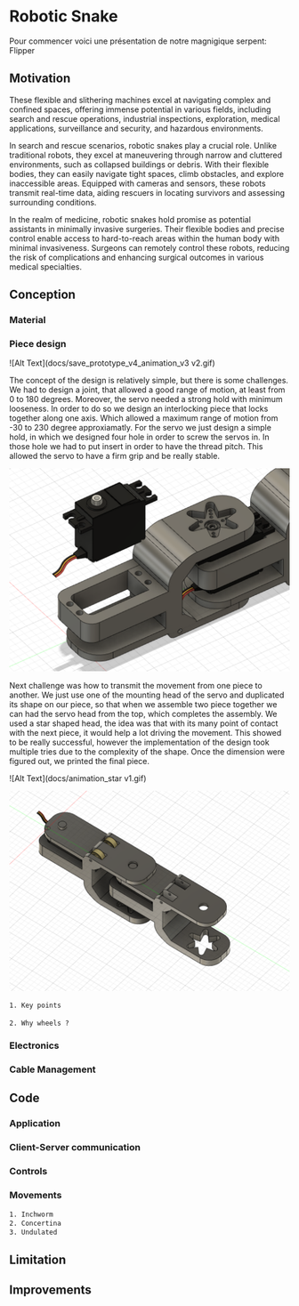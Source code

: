 # Robotic Snake
Pour commencer voici une présentation de notre magnigique serpent: Flipper
## Motivation 
  These flexible and slithering machines excel at navigating complex and confined spaces, offering immense potential in various fields, including search and rescue operations, industrial inspections, exploration, medical applications, surveillance and security, and hazardous environments.

In search and rescue scenarios, robotic snakes play a crucial role. Unlike traditional robots, they excel at maneuvering through narrow and cluttered environments, such as collapsed buildings or debris. With their flexible bodies, they can easily navigate tight spaces, climb obstacles, and explore inaccessible areas. Equipped with cameras and sensors, these robots transmit real-time data, aiding rescuers in locating survivors and assessing surrounding conditions.

In the realm of medicine, robotic snakes hold promise as potential assistants in minimally invasive surgeries. Their flexible bodies and precise control enable access to hard-to-reach areas within the human body with minimal invasiveness. Surgeons can remotely control these robots, reducing the risk of complications and enhancing surgical outcomes in various medical specialties.

## Conception

### Material

### Piece design

![Alt Text](docs/save_prototype_v4_animation_v3 v2.gif)


The concept of the design is relatively simple, but there is some challenges. We had to design a joint, that allowed a good range of motion, at least from 0 to 180 degrees. Moreover, the servo needed a strong hold with minimum looseness. In order to do so we design an interlocking piece that locks together along one axis. Which allowed a maximum range of motion from -30 to 230 degree approxiamatly. For the servo we just design a simple hold, in which we designed four hole in order to screw the servos in. In those hole we had to put insert in order to have the thread pitch. This allowed the servo to have a firm grip and be really stable. 

![Alt Text](docs/servo_hold.png)

Next challenge was how to transmit the movement from one piece to another. We just use one of the mounting head of the servo and duplicated its shape on our piece, so that when we assemble two piece together we can had the servo head from the top, which completes the assembly. We used a star shaped head, the idea was that with its many point of contact with the next piece, it would help a lot driving the movement. This showed to be really successful, however the implementation of the design took multiple tries due to the complexity of the shape. Once the dimension were figured out, we printed the final piece.
    
![Alt Text](docs/animation_star v1.gif)

![Alt Text](docs/design_wheels.png)

    1. Key points

    2. Why wheels ?
    
### Electronics

### Cable Management
  
## Code
 
### Application

### Client-Server communication

### Controls

### Movements
  
    1. Inchworm
    2. Concertina
    3. Undulated
 
## Limitation

## Improvements

